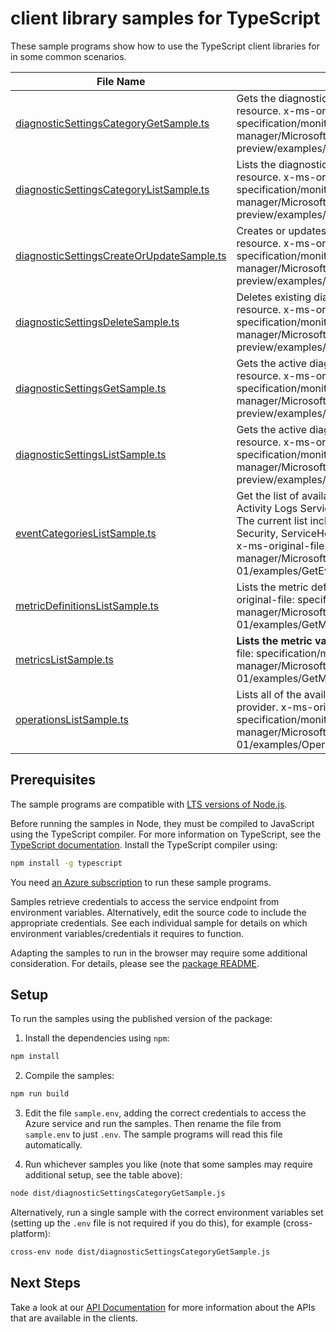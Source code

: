 # client library samples for TypeScript

These sample programs show how to use the TypeScript client libraries for in some common scenarios.

| **File Name**                                                                       | **Description**                                                                                                                                                                                                                                                                                                                         |
| ----------------------------------------------------------------------------------- | --------------------------------------------------------------------------------------------------------------------------------------------------------------------------------------------------------------------------------------------------------------------------------------------------------------------------------------- |
| [diagnosticSettingsCategoryGetSample.ts][diagnosticsettingscategorygetsample]       | Gets the diagnostic settings category for the specified resource. x-ms-original-file: specification/monitor/resource-manager/Microsoft.Insights/preview/2017-05-01-preview/examples/getDiagnosticSettingsCategory.json                                                                                                                  |
| [diagnosticSettingsCategoryListSample.ts][diagnosticsettingscategorylistsample]     | Lists the diagnostic settings categories for the specified resource. x-ms-original-file: specification/monitor/resource-manager/Microsoft.Insights/preview/2017-05-01-preview/examples/listDiagnosticSettingsCategories.json                                                                                                            |
| [diagnosticSettingsCreateOrUpdateSample.ts][diagnosticsettingscreateorupdatesample] | Creates or updates diagnostic settings for the specified resource. x-ms-original-file: specification/monitor/resource-manager/Microsoft.Insights/preview/2017-05-01-preview/examples/createOrUpdateDiagnosticSetting.json                                                                                                               |
| [diagnosticSettingsDeleteSample.ts][diagnosticsettingsdeletesample]                 | Deletes existing diagnostic settings for the specified resource. x-ms-original-file: specification/monitor/resource-manager/Microsoft.Insights/preview/2017-05-01-preview/examples/deleteDiagnosticSetting.json                                                                                                                         |
| [diagnosticSettingsGetSample.ts][diagnosticsettingsgetsample]                       | Gets the active diagnostic settings for the specified resource. x-ms-original-file: specification/monitor/resource-manager/Microsoft.Insights/preview/2017-05-01-preview/examples/getDiagnosticSetting.json                                                                                                                             |
| [diagnosticSettingsListSample.ts][diagnosticsettingslistsample]                     | Gets the active diagnostic settings list for the specified resource. x-ms-original-file: specification/monitor/resource-manager/Microsoft.Insights/preview/2017-05-01-preview/examples/listDiagnosticSettings.json                                                                                                                      |
| [eventCategoriesListSample.ts][eventcategorieslistsample]                           | Get the list of available event categories supported in the Activity Logs Service.<br>The current list includes the following: Administrative, Security, ServiceHealth, Alert, Recommendation, Policy. x-ms-original-file: specification/monitor/resource-manager/Microsoft.Insights/stable/2015-04-01/examples/GetEventCategories.json |
| [metricDefinitionsListSample.ts][metricdefinitionslistsample]                       | Lists the metric definitions for the resource. x-ms-original-file: specification/monitor/resource-manager/Microsoft.Insights/stable/2018-01-01/examples/GetMetricDefinitionsApplicationInsights.json                                                                                                                                    |
| [metricsListSample.ts][metricslistsample]                                           | **Lists the metric values for a resource**. x-ms-original-file: specification/monitor/resource-manager/Microsoft.Insights/stable/2018-01-01/examples/GetMetric.json                                                                                                                                                                     |
| [operationsListSample.ts][operationslistsample]                                     | Lists all of the available operations from Microsoft.Insights provider. x-ms-original-file: specification/monitor/resource-manager/Microsoft.Insights/stable/2015-04-01/examples/OperationList.json                                                                                                                                     |

## Prerequisites

The sample programs are compatible with [LTS versions of Node.js](https://github.com/nodejs/release#release-schedule).

Before running the samples in Node, they must be compiled to JavaScript using the TypeScript compiler. For more information on TypeScript, see the [TypeScript documentation][typescript]. Install the TypeScript compiler using:

```bash
npm install -g typescript
```

You need [an Azure subscription][freesub] to run these sample programs.

Samples retrieve credentials to access the service endpoint from environment variables. Alternatively, edit the source code to include the appropriate credentials. See each individual sample for details on which environment variables/credentials it requires to function.

Adapting the samples to run in the browser may require some additional consideration. For details, please see the [package README][package].

## Setup

To run the samples using the published version of the package:

1. Install the dependencies using `npm`:

```bash
npm install
```

2. Compile the samples:

```bash
npm run build
```

3. Edit the file `sample.env`, adding the correct credentials to access the Azure service and run the samples. Then rename the file from `sample.env` to just `.env`. The sample programs will read this file automatically.

4. Run whichever samples you like (note that some samples may require additional setup, see the table above):

```bash
node dist/diagnosticSettingsCategoryGetSample.js
```

Alternatively, run a single sample with the correct environment variables set (setting up the `.env` file is not required if you do this), for example (cross-platform):

```bash
cross-env node dist/diagnosticSettingsCategoryGetSample.js
```

## Next Steps

Take a look at our [API Documentation][apiref] for more information about the APIs that are available in the clients.

[diagnosticsettingscategorygetsample]: https://github.com/Azure/azure-sdk-for-js/blob/main/sdk/monitor/arm-monitor-profile-2020-09-01-hybrid/samples/v2/typescript/src/diagnosticSettingsCategoryGetSample.ts
[diagnosticsettingscategorylistsample]: https://github.com/Azure/azure-sdk-for-js/blob/main/sdk/monitor/arm-monitor-profile-2020-09-01-hybrid/samples/v2/typescript/src/diagnosticSettingsCategoryListSample.ts
[diagnosticsettingscreateorupdatesample]: https://github.com/Azure/azure-sdk-for-js/blob/main/sdk/monitor/arm-monitor-profile-2020-09-01-hybrid/samples/v2/typescript/src/diagnosticSettingsCreateOrUpdateSample.ts
[diagnosticsettingsdeletesample]: https://github.com/Azure/azure-sdk-for-js/blob/main/sdk/monitor/arm-monitor-profile-2020-09-01-hybrid/samples/v2/typescript/src/diagnosticSettingsDeleteSample.ts
[diagnosticsettingsgetsample]: https://github.com/Azure/azure-sdk-for-js/blob/main/sdk/monitor/arm-monitor-profile-2020-09-01-hybrid/samples/v2/typescript/src/diagnosticSettingsGetSample.ts
[diagnosticsettingslistsample]: https://github.com/Azure/azure-sdk-for-js/blob/main/sdk/monitor/arm-monitor-profile-2020-09-01-hybrid/samples/v2/typescript/src/diagnosticSettingsListSample.ts
[eventcategorieslistsample]: https://github.com/Azure/azure-sdk-for-js/blob/main/sdk/monitor/arm-monitor-profile-2020-09-01-hybrid/samples/v2/typescript/src/eventCategoriesListSample.ts
[metricdefinitionslistsample]: https://github.com/Azure/azure-sdk-for-js/blob/main/sdk/monitor/arm-monitor-profile-2020-09-01-hybrid/samples/v2/typescript/src/metricDefinitionsListSample.ts
[metricslistsample]: https://github.com/Azure/azure-sdk-for-js/blob/main/sdk/monitor/arm-monitor-profile-2020-09-01-hybrid/samples/v2/typescript/src/metricsListSample.ts
[operationslistsample]: https://github.com/Azure/azure-sdk-for-js/blob/main/sdk/monitor/arm-monitor-profile-2020-09-01-hybrid/samples/v2/typescript/src/operationsListSample.ts
[apiref]: https://learn.microsoft.com/javascript/api/@azure/arm-monitor-profile-2020-09-01-hybrid?view=azure-node-preview
[freesub]: https://azure.microsoft.com/free/
[package]: https://github.com/Azure/azure-sdk-for-js/tree/main/sdk/monitor/arm-monitor-profile-2020-09-01-hybrid/README.md
[typescript]: https://www.typescriptlang.org/docs/home.html
